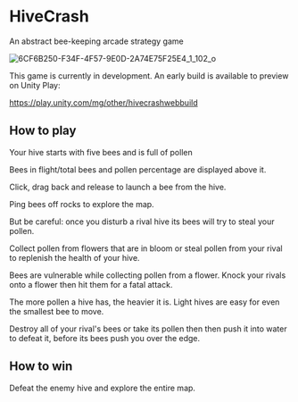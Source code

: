 # HiveCrash
An abstract bee-keeping arcade strategy game

![6CF6B250-F34F-4F57-9E0D-2A74E75F25E4_1_102_o](https://user-images.githubusercontent.com/69108995/199711586-8c476f00-0bf5-4a3c-a481-24830eccbb8f.jpeg)


This game is currently in development. An early build is available to preview on Unity Play:

https://play.unity.com/mg/other/hivecrashwebbuild

## How to play

Your hive starts with five bees and is full of pollen

Bees in flight/total bees and pollen percentage are displayed above it.

Click, drag back and release to launch a bee from the hive.

Ping bees off rocks to explore the map. 

But be careful: once you disturb a rival hive its bees will try to steal your pollen.

Collect pollen from flowers that are in bloom or steal pollen from your rival to replenish the health of your hive.

Bees are vulnerable while collecting pollen from a flower. Knock your rivals onto a flower then hit them for a fatal attack.

The more pollen a hive has, the heavier it is. Light hives are easy for even the smallest bee to move.

Destroy all of your rival's bees or take its pollen then then push it into water to defeat it, before its bees push you over the edge.

## How to win

Defeat the enemy hive and explore the entire map.

